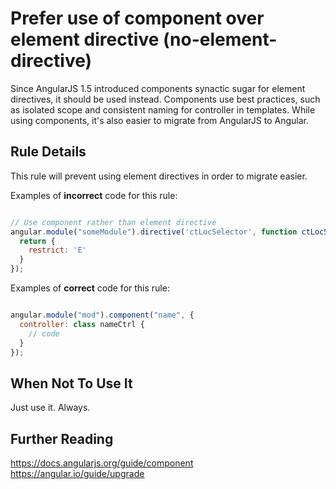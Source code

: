 # Prefer use of component over element directive (no-element-directive)

Since AngularJS 1.5 introduced components synactic sugar for element directives, it should be used instead. Components use best practices, such as isolated scope and consistent naming for controller in templates. While using components, it's also easier to migrate from AngularJS to Angular.


## Rule Details

This rule will prevent using element directives in order to migrate easier.

Examples of **incorrect** code for this rule:

```js

// Use component rather than element directive
angular.module("someModule").directive('ctLocSelector', function ctLocSelector() {
  return {
    restrict: 'E'
  }
});

```

Examples of **correct** code for this rule:

```js

angular.module("mod").component("name", {
  controller: class nameCtrl {
    // code
  } 
});

```


## When Not To Use It

Just use it. Always.


## Further Reading

https://docs.angularjs.org/guide/component
https://angular.io/guide/upgrade
